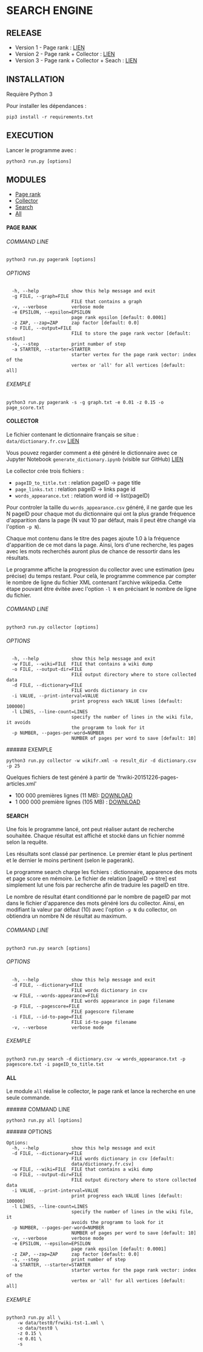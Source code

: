 # SEARCH ENGINE

## RELEASE
- Version 1 - Page rank : [LIEN](https://github.com/kalaww/search_engine/releases/tag/1.0)
- Version 2 - Page rank + Collector : [LIEN](https://github.com/kalaww/search_engine/releases/tag/2.0)
- Version 3 - Page rank + Collector + Seach : [LIEN](https://github.com/kalaww/search_engine/releases/tag/3.0)

## INSTALLATION
Requière Python 3

Pour installer les dépendances :

```
pip3 install -r requirements.txt
```

## EXECUTION
Lancer le programme avec :
```
python3 run.py [options]
```

## MODULES
- [Page rank](#page-rank)
- [Collector](#collector)
- [Search](#search)
- [All](#all)

#### PAGE RANK

###### COMMAND LINE
```
python3 run.py pagerank [options]
```
###### OPTIONS
```
  -h, --help            show this help message and exit
  -g FILE, --graph=FILE
                        FILE that contains a graph
  -v, --verbose         verbose mode
  -e EPSILON, --epsilon=EPSILON
                        page rank epsilon [default: 0.0001]
  -z ZAP, --zap=ZAP     zap factor [default: 0.0]
  -o FILE, --output=FILE
                        FILE to store the page rank vector [default: stdout]
  -s, --step            print number of step
  -a STARTER, --starter=STARTER
                        starter vertex for the page rank vector: index of the
                        vertex or 'all' for all vertices [default: all]
```
###### EXEMPLE
```
python3 run.py pagerank -s -g graph.txt -e 0.01 -z 0.15 -o page_score.txt
```

#### COLLECTOR
Le fichier contenant le dictionnaire français se situe : `data/dictionary.fr.csv` 
[LIEN](https://github.com/Kalaww/search_engine/blob/master/data/dictionary.fr.csv)

Vous pouvez regarder comment a été généré le dictionnaire avec ce Jupyter Notebook `generate_dictionary.ipynb` 
(visible sur GitHub) 
[LIEN](https://github.com/Kalaww/search_engine/blob/master/generate_dictionary.ipynb)

Le collector crée trois fichiers :
- `pageID_to_title.txt` : relation pageID -> page title
- `page_links.txt` : relation pageID -> links page id
- `words_appearance.txt` : relation word id -> list(pageID)

Pour controler la taille du `words_appearance.csv` généré, il ne garde que les N pageID pour chaque mot du dictionnaire 
qui ont la plus grande fréquence d'apparition dans la page (N vaut 10 par défaut, mais il peut être changé via l'option 
`-p N`).

Chaque mot contenu dans le titre des pages ajoute 1.0 à la fréquence d'apparition de ce mot dans la page. Ainsi, lors 
d'une recherche, les pages avec les mots recherchés auront plus de chance de ressortir dans les résultats.

Le programme affiche la progression du collector avec une estimation (peu précise) du temps restant. Pour celà, le 
programme commence par compter le nombre de ligne du fichier XML contenant l'archive wikipedia. Cette étape pouvant 
être évitée avec l'option `-l N` en précisant le nombre de ligne du fichier.

###### COMMAND LINE
```
python3 run.py collector [options]
```

###### OPTIONS
```
  -h, --help            show this help message and exit
  -w FILE, --wiki=FILE  FILE that contains a wiki dump
  -o FILE, --output-dir=FILE
                        FILE output directory where to store collected data
  -d FILE, --dictionary=FILE
                        FILE words dictionary in csv
  -i VALUE, --print-interval=VALUE
                        print progress each VALUE lines [default: 100000]
  -l LINES, --line-count=LINES
                        specify the number of lines in the wiki file, it avoids
                        the programm to look for it
  -p NUMBER, --pages-per-word=NUMBER
                        NUMBER of pages per word to save [default: 10]
```
###### EXEMPLE
```
python3 run.py collector -w wikifr.xml -o result_dir -d dictionary.csv -p 25
```
Quelques fichiers de test généré à partir de 'frwiki-20151226-pages-articles.xml'
- 100 000 premières lignes (11 MB): [DOWNLOAD](https://drive.google.com/open?id=0BxjKLsDqc12CNU9Zd2doVm16amc)
- 1 000 000 première lignes (105 MB) : [DOWNLOAD](https://drive.google.com/open?id=0BxjKLsDqc12CX29XTnpmby11THc)

#### SEARCH
Une fois le programme lancé, ont peut réaliser autant de recherche souhaitée. Chaque résultat est affiché et stocké dans 
un fichier nommé selon la requête.

Les résultats sont classé par pertinence. Le premier étant le plus pertinent et le dernier le moins pertinent (selon le 
pagerank).

Le programme search charge les fichiers : dictionnaire, apparence des mots et page score en mémoire. Le fichier de 
relation [pageID -> titre] est simplement lut une fois par recherche afin de traduire les pageID en titre.

Le nombre de résultat étant conditionné par le nombre de pageID par mot dans le fichier d'apparence des mots généré lors 
du collector. Ainsi, en modifiant la valeur par défaut (10) avec l'option `-p N` du collector, on obtiendra un nombre N 
de résultat au maximum.

###### COMMAND LINE
```
python3 run.py search [options]
```

###### OPTIONS
```
  -h, --help            show this help message and exit
  -d FILE, --dictionary=FILE
                        FILE words dictionary in csv
  -w FILE, --words-appearance=FILE
                        FILE words appearance in page filename
  -p FILE, --pagescore=FILE
                        FILE pagescore filename
  -i FILE, --id-to-page=FILE
                        FILE id-to-page filename
  -v, --verbose         verbose mode
```

###### EXEMPLE
```
python3 run.py search -d dictionary.csv -w words_appearance.txt -p pagescore.txt -i pageID_to_title.txt
```

#### ALL
Le module `all` réalise le collector, le page rank et lance la recherche en une seule commande.

###### COMMAND LINE
```
python3 run.py all [options]
```

###### OPTIONS
```
Options:
  -h, --help            show this help message and exit
  -d FILE, --dictionary=FILE
                        FILE words dictionary in csv [default:
                        data/dictionary.fr.csv]
  -w FILE, --wiki=FILE  FILE that contains a wiki dump
  -o FILE, --output-dir=FILE
                        FILE output directory where to store collected data
  -i VALUE, --print-interval=VALUE
                        print progress each VALUE lines [default: 100000]
  -l LINES, --line-count=LINES
                        specify the number of lines in the wiki file, it
                        avoids the programm to look for it
  -p NUMBER, --pages-per-word=NUMBER
                        NUMBER of pages per word to save [default: 10]
  -v, --verbose         verbose mode
  -e EPSILON, --epsilon=EPSILON
                        page rank epsilon [default: 0.0001]
  -z ZAP, --zap=ZAP     zap factor [default: 0.0]
  -s, --step            print number of step
  -a STARTER, --starter=STARTER
                        starter vertex for the page rank vector: index of the
                        vertex or 'all' for all vertices [default: all]
```

###### EXEMPLE
```
python3 run.py all \
    -w data/test0/frwiki-tst-1.xml \
    -o data/test0 \
    -z 0.15 \
    -e 0.01 \
    -s 
```